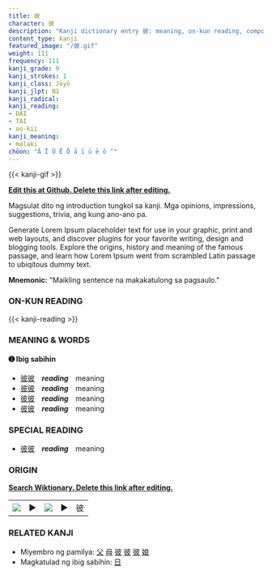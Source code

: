 ```yaml
---
title: 彼
character: 彼
description: "Kanji dictionary entry 彼: meaning, on-kun reading, compounds, origin, related kanji"
content_type: kanji
featured_image: "/彼.gif"
weight: 111
frequency: 111
kanji_grade: 9
kanji_strokes: 1
kanji_class: Jōyō
kanji_jlpt: N1
kanji_radical: 
kanji_reading: 
- DAI
- TAI
- oo-kii
kanji_meaning:
- malaki
chōon: "Ā Ī Ū Ē Ō ā ī ū ē ō ’"
---
```

[//]: # (Don't edit the line below. Kanji animated GIF code is automatically generated.)
{{< kanji-gif >}}

[//]: # (Edit below this line.)

**[Edit this at Github. Delete this link after editing.](https://github.com/tim0g/tim/tree/main/content/kanji/彼/index.md)**

Magsulat dito ng introduction tungkol sa kanji. Mga opinions, impressions, suggestions, trivia, ang kung ano-ano pa.

Generate Lorem Ipsum placeholder text for use in your graphic, print and web layouts, and discover plugins for your favorite writing, design and blogging tools. Explore the origins, history and meaning of the famous passage, and learn how Lorem Ipsum went from scrambled Latin passage to ubiqitous dummy text.
 
**Mnemonic:** "Maikling sentence na makakatulong sa pagsaulo."

### ON-KUN READING

[//]: # (Don't edit the line below. ON-KUN READING code is automatically generated.)
{{< kanji-reading >}}

### MEANING & WORDS

#### ➊ **Ibig sabihin**
  - [彼](../彼)[彼](../彼)　***reading***　meaning
  - [彼](../彼)[彼](../彼)　***reading***　meaning
  - [彼](../彼)[彼](../彼)　***reading***　meaning
  - [彼](../彼)[彼](../彼)　***reading***　meaning

### SPECIAL READING
  - [彼](../彼)[彼](../彼)　***reading***　meaning

### ORIGIN

**[Search Wiktionary. Delete this link after editing.](https://wiktionary.org/wiki/彼)**
<table class="kanji-table"><tr><td>
<img src="60px-彼-bronze.svg.png">
</td><td>▶</td><td>
<img src="60px-彼-oracle.svg.png">
</td><td>▶</td>
<td class="kanji-origin">彼</td>
</tr></table>

### RELATED KANJI
- Miyembro ng pamilya: [父](../父) [母](../母) [彼](../彼) [彼](../彼) [彼](../彼) [娘](../娘)
- Magkatulad ng ibig sabihin: [日](../日)
